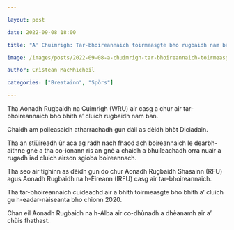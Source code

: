 ```yaml
---

layout: post

date: 2022-09-08 18:00

title: "A' Chuimrigh: Tar-bhoireannaich toirmeasgte bho rugbaidh nam ban"

image: /images/posts/2022-09-08-a-chuimrigh-tar-bhoireannaich-toirmeasgte-bho-rugbaidh-nam-ban.webp

author: Crìstean MacMhìcheil

categories: ["Breatainn", "Spòrs"]

---
```


Tha Aonadh Rugbaidh na Cuimrigh (WRU) air casg a chur air tar-bhoireannaich bho bhith a’ cluich rugbaidh nam ban.

Chaidh am poileasaidh atharrachadh gun dàil as dèidh bhòt Diciadain.

Tha an stiùireadh ùr aca ag ràdh nach fhaod ach boireannaich le dearbh-aithne gnè a tha co-ionann ris an gnè a chaidh a bhuileachadh orra nuair a rugadh iad cluich airson sgioba boireannach.

Tha seo air tighinn as dèidh gun do chur Aonadh Rugbaidh Shasainn (RFU) agus Aonadh Rugbaidh na h-Èireann (IRFU) casg air tar-bhoireannaich.

Tha tar-bhoireannaich cuideachd air a bhith toirmeasgte bho bhith a’ cluich gu h-eadar-nàiseanta bho chionn 2020.

Chan eil Aonadh Rugbaidh na h-Alba air co-dhùnadh a dhèanamh air a’ chùis fhathast.
